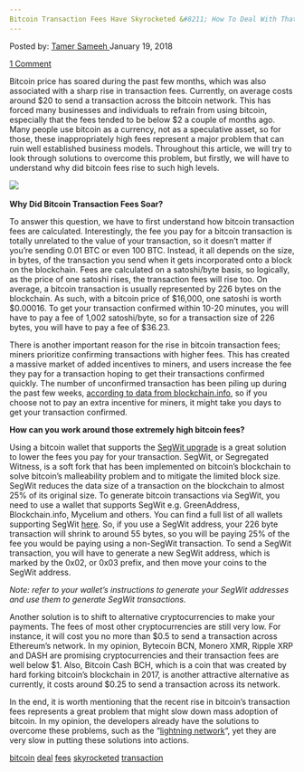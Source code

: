 ```yaml
---
Bitcoin Transaction Fees Have Skyrocketed &#8211; How To Deal With That?
---
```

<article class="post-listing post-24483 post type-post status-publish format-standard has-post-thumbnail hentry 
tag-bitcoin tag-deal tag-fees tag-skyrocketed tag-transaction">
<div class="post-inner">
<span>Posted by: <a href="https://www.deepdotweb.com/author/tamersameeh/" title="">Tamer Sameeh </a></span>
<span>January 19, 2018</span>

<span><a href="https://www.deepdotweb.com/2018/01/19/bitcoin-transaction-fees-skyrocketed-deal/#comments">1 Comment</a></span>


<p>Bitcoin price has soared during the past few months, which was also associated with a sharp rise in transaction fees. Currently, on average costs around $20 to send a transaction across the bitcoin network. This has forced many businesses and individuals to refrain from using bitcoin, especially that the fees tended to be below $2 a couple of months ago. Many people use bitcoin as a currency, not as a speculative asset, so for those, these inappropriately high fees represent a major problem that can ruin well established business models. Throughout this article, we will try to look through solutions to overcome this problem, but firstly, we will have to understand why did bitcoin fees rise to such high levels.</p>
<p><img class="wp-image-24486 aligncenter" src="/imgs/2018/01/word-image-43.png" srcset="/imgs/2018/01/word-image-43.png 550w, /imgs/2018/01/word-image-43-300x161.png 300w" sizes="(max-width: 550px) 100vw, 550px" /></p>
<p><strong>Why Did Bitcoin Transaction Fees Soar?</strong></p>
<p>To answer this question, we have to first understand how bitcoin transaction fees are calculated. Interestingly, the fee you pay for a bitcoin transaction is totally unrelated to the value of your transaction, so it doesn&#8217;t matter if you&#8217;re sending 0.01 BTC or even 100 BTC. Instead, it all depends on the size, in bytes, of the transaction you send when it gets incorporated onto a block on the blockchain. Fees are calculated on a satoshi/byte basis, so logically, as the price of one satoshi rises, the transaction fees will rise too. On average, a bitcoin transaction is usually represented by 226 bytes on the blockchain. As such, with a bitcoin price of $16,000, one satoshi is worth $0.00016. To get your transaction confirmed within 10-20 minutes, you will have to pay a fee of 1,002 satoshi/byte, so for a transaction size of 226 bytes, you will have to pay a fee of $36.23.</p>
<p>There is another important reason for the rise in bitcoin transaction fees; miners prioritize confirming transactions with higher fees. This has created a massive market of added incentives to miners, and users increase the fee they pay for a transaction hoping to get their transactions confirmed quickly. The number of unconfirmed transaction has been piling up during the past few weeks, <a href="https://blockchain.info/unconfirmed-transactions">according to data from blockchain.info</a>, so if you choose not to pay an extra incentive for miners, it might take you days to get your transaction confirmed.</p>
<p><strong>How can you work around those extremely high bitcoin fees?</strong></p>
<p>Using a bitcoin wallet that supports the <a href="https://www.deepdotweb.com/2017/01/29/a-brief-introduction-to-segwit/">SegWit upgrade</a> is a great solution to lower the fees you pay for your transaction. SegWit, or Segregated Witness, is a soft fork that has been implemented on bitcoin&#8217;s blockchain to solve bitcoin&#8217;s malleability problem and to mitigate the limited block size. SegWit reduces the data size of a transaction on the blockchain to almost 25% of its original size. To generate bitcoin transactions via SegWit, you need to use a wallet that supports SegWit e.g. GreenAddress, Blockchain.info, Mycelium and others. You can find a full list of all wallets supporting SegWit <a href="https://bitcoincore.org/en/segwit_adoption/">here</a>. So, if you use a SegWit address, your 226 byte transaction will shrink to around 55 bytes, so you will be paying 25% of the fee you would be paying using a non-SegWit transaction. To send a SegWit transaction, you will have to generate a new SegWit address, which is marked by the 0x02, or 0x03 prefix, and then move your coins to the SegWit address.</p>
<p><em>Note: refer to your wallet&#8217;s instructions to generate your SegWit addresses and use them to generate SegWit transactions. </em></p>
<p>Another solution is to shift to alternative cryptocurrencies to make your payments. The fees of most other cryptocurrencies are still very low. For instance, it will cost you no more than $0.5 to send a transaction across Ethereum&#8217;s network. In my opinion, Bytecoin BCN, Monero XMR, Ripple XRP and DASH are promising cryptocurrencies and their transaction fees are well below $1. Also, Bitcoin Cash BCH, which is a coin that was created by hard forking bitcoin&#8217;s blockchain in 2017, is another attractive alternative as currently, it costs around $0.25 to send a transaction across its network.</p>
<p>In the end, it is worth mentioning that the recent rise in bitcoin&#8217;s transaction fees represents a great problem that might slow down mass adoption of bitcoin. In my opinion, the developers already have the solutions to overcome these problems, such as the &#8220;<a href="https://www.deepdotweb.com/2017/06/16/bitcoin-imminent-fork-aftermaths/">lightning network</a>&#8220;, yet they are very slow in putting these solutions into actions.</p>
</div>
<a href="https://www.deepdotweb.com/tag/bitcoin/" rel="tag">bitcoin</a> <a href="https://www.deepdotweb.com/tag/deal/" rel="tag">deal</a> <a href="https://www.deepdotweb.com/tag/fees/" rel="tag">fees</a> <a href="https://www.deepdotweb.com/tag/skyrocketed/" rel="tag">skyrocketed</a> <a href="https://www.deepdotweb.com/tag/transaction/" rel="tag">transaction</a></span> <span style="display:none" class="updated">2018-01-19<a href="https://www.deepdotweb.com/author/tamersameeh/" title="Posts by Tamer Sameeh" rel="author">Tamer Sameeh</a></strong></div>
</div>
</article>


